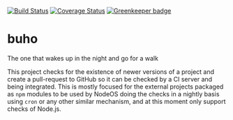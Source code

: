 [![Build Status](https://travis-ci.org/piranna/buho.svg?branch=master)](https://travis-ci.org/piranna/buho)
[![Coverage Status](https://coveralls.io/repos/github/piranna/buho/badge.svg?branch=master)](https://coveralls.io/github/piranna/buho?branch=master)
[![Greenkeeper badge](https://badges.greenkeeper.io/piranna/buho.svg)](https://greenkeeper.io/)

# buho

The one that wakes up in the night and go for a walk

This project checks for the existence of newer versions of a project and create
a pull-request to GitHub so it can be checked by a CI server and being
integrated. This is mostly focused for the external projects packaged as `npm`
modules to be used by NodeOS doing the checks in a nightly basis using `cron` or
any other similar mechanism, and at this moment only support checks of Node.js.
